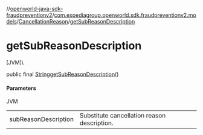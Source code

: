 //[openworld-java-sdk-fraudpreventionv2](../../../index.md)/[com.expediagroup.openworld.sdk.fraudpreventionv2.models](../index.md)/[CancellationReason](index.md)/[getSubReasonDescription](get-sub-reason-description.md)

# getSubReasonDescription

[JVM]\

public final [String](https://docs.oracle.com/javase/8/docs/api/java/lang/String.html)[getSubReasonDescription](get-sub-reason-description.md)()

#### Parameters

JVM

| | |
|---|---|
| subReasonDescription | Substitute cancellation reason description. |
